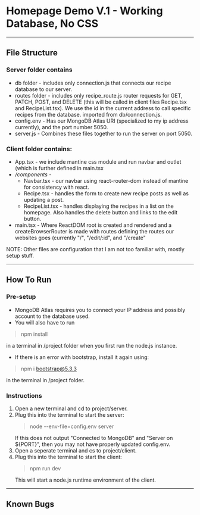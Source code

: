 # Homepage Demo V.1 - Working Database, No CSS

---

## File Structure

### Server folder contains
* db folder - includes only connection.js that connects our recipe database to our server.
* routes folder - includes only recipe_route.js router requests for GET, PATCH, POST, and DELETE (this will be called in client files Recipe.tsx and RecipeList.tsx). We use the id in the current address to call specific recipes from the database. imported from db/connection.js.
* config.env - Has our MongoDB Atlas URI (specialized to my ip address currently), and the port number 5050.
* server.js - Combines these files together to run the server on port 5050.


### Client folder contains:
* App.tsx - we include mantine css module and run navbar and outlet (which is further defined in main.tsx
* */components*  -
  * Navbar.tsx - our navbar using react-router-dom instead of mantine for consistency with react.
  * Recipe.tsx - handles the form to create new recipe posts as well as updating a post.
  * RecipeList.tsx - handles displaying the recipes in a list on the homepage. Also handles the delete button and links to the edit button.
* main.tsx - Where ReactDOM root is created and rendered and a createBrowserRouter is made with routes defining the routes our websites goes (currently "/", "/edit/:id", and "/create"

NOTE: Other files are configuration that I am not too familiar with, mostly setup stuff.

---

## How To Run

### Pre-setup
* MongoDB Atlas requires you to connect your IP address and possibly account to the database used.
* You will also have to run
 > npm install
 >  
   in a terminal in /project folder when you first run the node.js instance.
* If there is an error with bootstrap, install it again using: 
 > npm i bootstrap@5.3.3
 >
  in the terminal in /project folder.

### Instructions

1. Open a new terminal and cd to project/server.
2. Plug this into the terminal to start the server:
   > node --env-file=config.env server
   > 
   If this does not output "Connected to MongoDB" and "Server on ${PORT}", then you may not have properly updated config.env.
3. Open a seperate terminal and cs to project/client.
4. Plug this into the terminal to start the client:
   > npm run dev
   >
   This will start a node.js runtime environment of the client.

---

## Known Bugs

